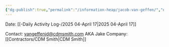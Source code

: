 ```yaml
---
{"dg-publish":true,"permalink":"/information-heap/jacob-van-geffen/","noteIcon":"","created":"2025-05-23T14:53:49.707-05:00"}
---
```


Date: [[-Daily Activity Log-/2025 04-April 17\|2025 04-April 17]]

Contact: vangeffenjd@cdmsmith.com
AKA Jake
Company: [[Contractors/CDM Smith\|CDM Smith]]